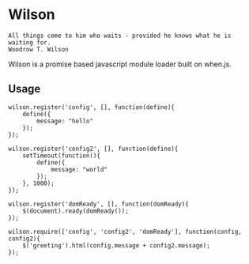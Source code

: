 # Wilson

    All things come to him who waits - provided he knows what he is waiting for.
    Woodrow T. Wilson

Wilson is a promise based javascript module loader built on when.js.

## Usage

	wilson.register('config', [], function(define){
		define({
			message: "hello"
		});
	});

	wilson.register('config2', [], function(define){
		setTimeout(function(){
			define({
				message: "world"
			});
		}, 1000);
	});

	wilson.register('domReady', [], function(domReady){
		$(document).ready(domReady());
	});

	wilson.require(['config', 'config2', 'domReady'], function(config, config2){
		$('greeting').html(config.message + config2.message);
	});
